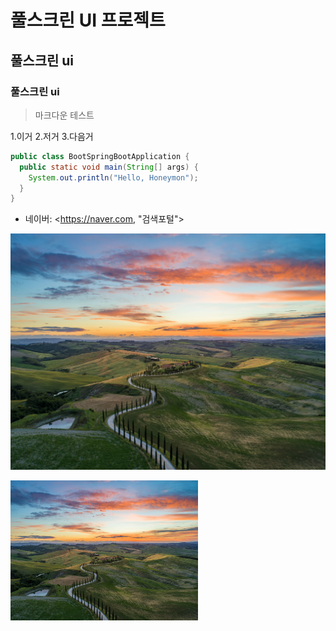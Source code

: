 # 풀스크린 UI 프로젝트

## 풀스크린 ui

### 풀스크린 ui

> 마크다운 테스트

1.이거 2.저거 3.다음거

```java
public class BootSpringBootApplication {
  public static void main(String[] args) {
    System.out.println("Hello, Honeymon");
  }
}
```

- 네이버: <https://naver.com, "검색포털">

![배경이미지](/img/img.jpg)

<img width='300px' src='img/img.jpg' alt='배경사진' />
